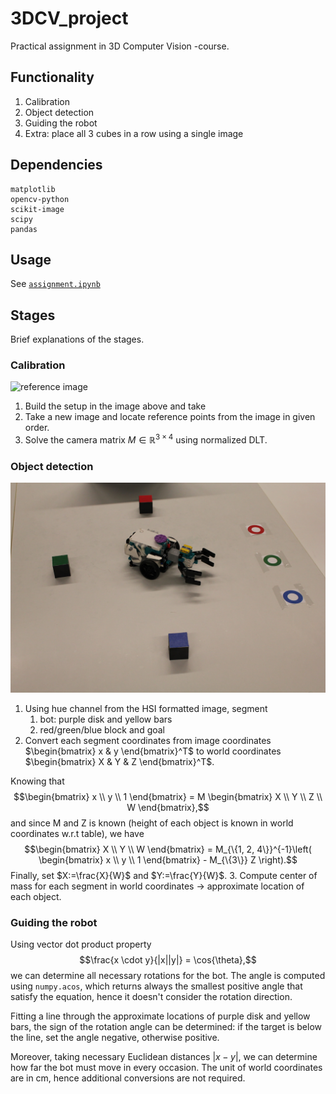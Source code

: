 # 3DCV_project

Practical assignment in 3D Computer Vision -course.

## Functionality

1. Calibration
2. Object detection
3. Guiding the robot
4. Extra: place all 3 cubes in a row using a single image

## Dependencies

```
matplotlib
opencv-python
scikit-image
scipy
pandas
```

## Usage

See [`assignment.ipynb`](./assignment.ipynb) 

## Stages

Brief explanations of the stages.

### Calibration

![reference image](./data/CALIB_ALEX_VEIKKA_SETUP.jpg) 

1. Build the setup in the image above and take
2. Take a new image and locate reference points from the image in given order.
3. Solve the camera matrix $M\in\mathbb{R}^{3\times 4}$ using normalized DLT.

### Object detection

![detection image](./data/DETECTION_ALEX_VEIKKA.jpg) 

1. Using hue channel from the HSI formatted image, segment
    1. bot: purple disk and yellow bars
    2. red/green/blue block and goal
2. Convert each segment coordinates from image coordinates $\begin{bmatrix} x & y \end{bmatrix}^T$ to world coordinates $\begin{bmatrix} X & Y  & Z \end{bmatrix}^T$. 

Knowing that
$$\begin{bmatrix} x \\ y  \\ 1 \end{bmatrix} = M \begin{bmatrix} X \\ Y  \\ Z \\ W \end{bmatrix},$$
and since M and Z is known (height of each object is known in world coordinates w.r.t table), we have
$$\begin{bmatrix} X \\ Y  \\ W \end{bmatrix} = M_{\{1, 2, 4\}}^{-1}\left( \begin{bmatrix} x \\ y  \\ 1 \end{bmatrix} - M_{\{3\}} Z \right).$$
Finally, set $X:=\frac{X}{W}$ and $Y:=\frac{Y}{W}$.
3. Compute center of mass for each segment in world coordinates $\rightarrow$ approximate location of each object.

### Guiding the robot

Using vector dot product property 
$$\frac{x \cdot y}{|x||y|} = \cos{\theta},$$
we can determine all necessary rotations for the bot. The angle is computed using `numpy.acos`, which returns always the smallest positive angle that satisfy the equation, hence it doesn't consider the rotation direction.

Fitting a line through the approximate locations of purple disk and yellow bars, the sign of the rotation angle can be determined: if the target is below the line, set the angle negative, otherwise positive.

Moreover, taking necessary Euclidean distances $|x-y|$, we can determine how far the bot must move in every occasion. The unit of world coordinates are in cm, hence additional conversions are not required.


